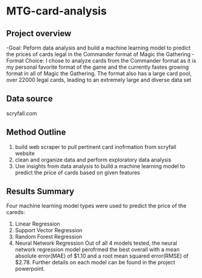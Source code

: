 # MTG-card-analysis 
## Project overview
-Goal: Peform data analysis and build a machine learning model to predict the prices of cards legal in the Commander format of Magic the Gathering
-Format Choice: I chose to analyze cards from the Commander format as it is my personal favorite format of the game and the currently fastes growing format in all of Magic the Gathering. The format also has a large card pool, over 22000 legal cards, leading to an extremely large and diverse data set

## Data source
scryfall.com

## Method Outline
1) build web scraper to pull pertinent card inofrmation from scryfall website
2) clean and organize data and perform exploratory data analysis
3) Use insights from data analysis to build a machine learning model to predict the price of cards based on given features

## Results Summary
Four machine learning model types were used to predict the price of the careds:
1) Linear Regression
2) Support Vector Regression
3) Random Forest Regression
4) Neural Network Regression
Out of all 4 models tested, the neural network regression model perofrmed the best overall with a mean absolute error(MAE) of $1.10 and a root mean squared error(RMSE) of $2.78. Further details on each model can be found in the project powerpoint.
